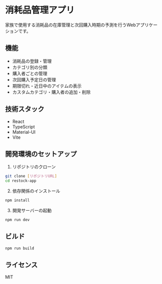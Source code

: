 # 消耗品管理アプリ

家族で使用する消耗品の在庫管理と次回購入時期の予測を行うWebアプリケーションです。

## 機能

- 消耗品の登録・管理
- カテゴリ別の分類
- 購入者ごとの管理
- 次回購入予定日の管理
- 期限切れ・近日中のアイテムの表示
- カスタムカテゴリ・購入者の追加・削除

## 技術スタック

- React
- TypeScript
- Material-UI
- Vite

## 開発環境のセットアップ

1. リポジトリのクローン
```bash
git clone [リポジトリURL]
cd restock-app
```

2. 依存関係のインストール
```bash
npm install
```

3. 開発サーバーの起動
```bash
npm run dev
```

## ビルド

```bash
npm run build
```

## ライセンス

MIT 